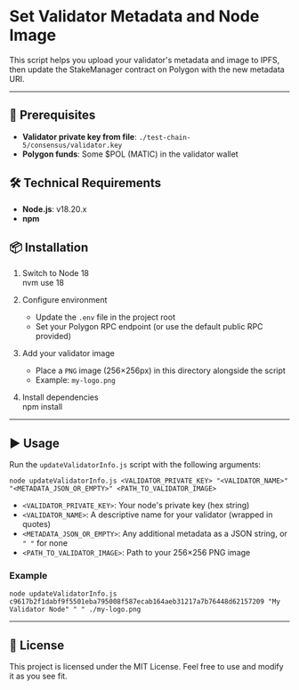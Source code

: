 # Set Validator Metadata and Node Image

This script helps you upload your validator's metadata and image to IPFS, then update the StakeManager contract on Polygon with the new metadata URI.

---

## 🚀 Prerequisites

- **Validator private key from file**: `./test-chain-5/consensus/validator.key`
- **Polygon funds**: Some $POL (MATIC) in the validator wallet

## 🛠 Technical Requirements

- **Node.js**: v18.20.x  
- **npm**

## 📦 Installation

1. Switch to Node 18  
    nvm use 18

2. Configure environment  
    - Update the `.env` file in the project root
    - Set your Polygon RPC endpoint (or use the default public RPC provided)

3. Add your validator image  
    - Place a `PNG` image (256×256px) in this directory alongside the script  
    - Example: `my-logo.png`

4. Install dependencies  
    npm install

---

## ▶️ Usage

Run the `updateValidatorInfo.js` script with the following arguments:

    node updateValidatorInfo.js <VALIDATOR_PRIVATE_KEY> "<VALIDATOR_NAME>" "<METADATA_JSON_OR_EMPTY>" <PATH_TO_VALIDATOR_IMAGE>

- `<VALIDATOR_PRIVATE_KEY>`: Your node's private key (hex string)  
- `<VALIDATOR_NAME>`: A descriptive name for your validator (wrapped in quotes)  
- `<METADATA_JSON_OR_EMPTY>`: Any additional metadata as a JSON string, or `" "` for none  
- `<PATH_TO_VALIDATOR_IMAGE>`: Path to your 256×256 PNG image  

### Example

    node updateValidatorInfo.js c9617b2f1dabf9f5501eba795008f587ecab164aeb31217a7b76448d62157209 "My Validator Node" " " ./my-logo.png

---

## 📄 License

This project is licensed under the MIT License. Feel free to use and modify it as you see fit.
